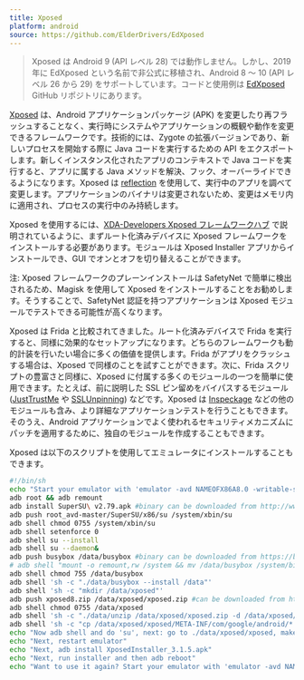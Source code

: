 ```yaml
---
title: Xposed
platform: android
source: https://github.com/ElderDrivers/EdXposed
---
```


> Xposed は Android 9 (API レベル 28) では動作しません。しかし、2019 年に EdXposed という名前で非公式に移植され、Android 8 ～ 10 (API レベル 26 から 29) をサポートしています。コードと使用例は [EdXposed](https://github.com/ElderDrivers/EdXposed "EdXposed") GitHub リポジトリにあります。

[Xposed](https://f-droid.org/de/packages/de.robv.android.xposed.installer/ "Xposed Installer") は、Android アプリケーションパッケージ (APK) を変更したり再フラッシュすることなく、実行時にシステムやアプリケーションの概観や動作を変更できるフレームワークです。技術的には、Zygote の拡張バージョンであり、新しいプロセスを開始する際に Java コードを実行するための API をエクスポートします。新しくインスタンス化されたアプリのコンテキストで Java コードを実行すると、アプリに属する Java メソッドを解決、フック、オーバーライドできるようになります。Xposed は [reflection](https://docs.oracle.com/javase/tutorial/reflect/ "Reflection Tutorial") を使用して、実行中のアプリを調べて変更します。アプリケーションのバイナリは変更されないため、変更はメモリ内に適用され、プロセスの実行中のみ持続します。

Xposed を使用するには、[XDA-Developers Xposed フレームワークハブ](https://www.xda-developers.com/xposed-framework-hub/ "Xposed framework hub from XDA") で説明されているように、まずルート化済みデバイスに Xposed フレームワークをインストールする必要があります。モジュールは Xposed Installer アプリからインストールでき、GUI でオンとオフを切り替えることができます。

注: Xposed フレームワークのプレーンインストールは SafetyNet で簡単に検出されるため、Magisk を使用して Xposed をインストールすることをお勧めします。そうすることで、SafetyNet 認証を持つアプリケーションは Xposed モジュールでテストできる可能性が高くなります。

Xposed は Frida と比較されてきました。ルート化済みデバイスで Frida を実行すると、同様に効果的なセットアップになります。どちらのフレームワークも動的計装を行いたい場合に多くの価値を提供します。Frida がアプリをクラッシュする場合は、Xposed で同様のことを試すことができます。次に、Frida スクリプトの豊富さと同様に、Xposed に付属する多くのモジュールの一つを簡単に使用できます。たとえば、前に説明した SSL ピン留めをバイパスするモジュール ([JustTrustMe](https://github.com/Fuzion24/JustTrustMe "JustTrustMe") や [SSLUnpinning](https://github.com/ac-pm/SSLUnpinning_Xposed "SSL Unpinning")) などです。Xposed は [Inspeckage](https://github.com/ac-pm/Inspeckage "Inspeckage") などの他のモジュールも含み、より詳細なアプリケーションテストを行うこともできます。そのうえ、Android アプリケーションでよく使われるセキュリティメカニズムにパッチを適用するために、独自のモジュールを作成することもできます。

Xposed は以下のスクリプトを使用してエミュレータにインストールすることもできます。

```bash
#!/bin/sh
echo "Start your emulator with 'emulator -avd NAMEOFX86A8.0 -writable-system -selinux permissive -wipe-data'"
adb root && adb remount
adb install SuperSU\ v2.79.apk #binary can be downloaded from http://www.supersu.com/download
adb push root_avd-master/SuperSU/x86/su /system/xbin/su
adb shell chmod 0755 /system/xbin/su
adb shell setenforce 0
adb shell su --install
adb shell su --daemon&
adb push busybox /data/busybox #binary can be downloaded from https://busybox.net/
# adb shell "mount -o remount,rw /system && mv /data/busybox /system/bin/busybox && chmod 755 /system/bin/busybox && /system/bin/busybox --install /system/bin"
adb shell chmod 755 /data/busybox
adb shell 'sh -c "./data/busybox --install /data"'
adb shell 'sh -c "mkdir /data/xposed"'
adb push xposed8.zip /data/xposed/xposed.zip #can be downloaded from https://dl-xda.xposed.info/framework/
adb shell chmod 0755 /data/xposed
adb shell 'sh -c "./data/unzip /data/xposed/xposed.zip -d /data/xposed/"'
adb shell 'sh -c "cp /data/xposed/xposed/META-INF/com/google/android/*.* /data/xposed/xposed/"'
echo "Now adb shell and do 'su', next: go to ./data/xposed/xposed, make flash-script.sh executable and run it in that directory after running SUperSU"
echo "Next, restart emulator"
echo "Next, adb install XposedInstaller_3.1.5.apk"
echo "Next, run installer and then adb reboot"
echo "Want to use it again? Start your emulator with 'emulator -avd NAMEOFX86A8.0 -writable-system -selinux permissive'"
```
